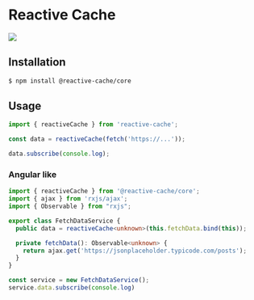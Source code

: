 # Reactive Cache

<a href="https://www.npmjs.com/package/@reactive-cache/core?activeTab=readme">
    <img src="https://img.shields.io/badge/npm-CB3837?style=for-the-badge&logo=npm&logoColor=white" />
</a>

## Installation

```bash
$ npm install @reactive-cache/core
```


## Usage

```typescript
import { reactiveCache } from 'reactive-cache';

const data = reactiveCache(fetch('https://...'));

data.subscribe(console.log);
```

### Angular like

```typescript
import { reactiveCache } from '@reactive-cache/core';
import { ajax } from 'rxjs/ajax';
import { Observable } from "rxjs";

export class FetchDataService {
  public data = reactiveCache<unknown>(this.fetchData.bind(this));

  private fetchData(): Observable<unknown> {
    return ajax.get('https://jsonplaceholder.typicode.com/posts');
  }
}

const service = new FetchDataService();
service.data.subscribe(console.log)
```